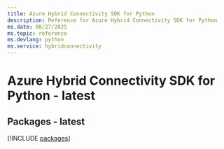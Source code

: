 ```yaml
---
title: Azure Hybrid Connectivity SDK for Python
description: Reference for Azure Hybrid Connectivity SDK for Python
ms.date: 08/27/2025
ms.topic: reference
ms.devlang: python
ms.service: hybridconnectivity
---
```

# Azure Hybrid Connectivity SDK for Python - latest
## Packages - latest
[!INCLUDE [packages](hybrid-connectivity-index.md)]